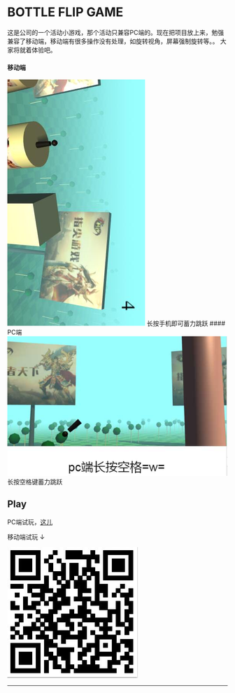 # BOTTLE FLIP GAME
这是公司的一个活动小游戏，那个活动只兼容PC端的。现在把项目放上来，勉强兼容了移动端，移动端有很多操作没有处理，如旋转视角，屏幕强制旋转等。。
大家将就着体验吧。

#### 移动端

<img src="./preview-m.jpg" style="margin:0 auto;">
长按手机即可蓄力跳跃
#### PC端

<img src="./preview-pc.jpg" style="margin:0 auto;">
长按空格键蓄力跳跃

## Play

PC端试玩，[这儿](https://dwqdaiwenqi.github.io/bottle-flip-game/)

移动端试玩 ↓

<img src="./qr.jpg" style="margin:0 auto;">

---